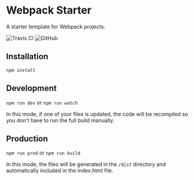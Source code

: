 # Webpack Starter
A starter template for Webpack projects.

![Travis CI](https://img.shields.io/travis/com/MorganCaron/Webpack-Starter.svg?style=flat-square)
![GitHub](https://img.shields.io/github/license/MorganCaron/Webpack-Starter.svg?style=flat-square)

## Installation

`npm install`

## Development

`npm run dev`
or
`npm run watch`

In this mode, if one of your files is updated, the code will be recompiled so you don't have to run the full build manually.

## Production

`npm run prod`
or
`npm run build`

In this mode, the files will be generated in the `/dist` directory and automatically included in the index.html file.
